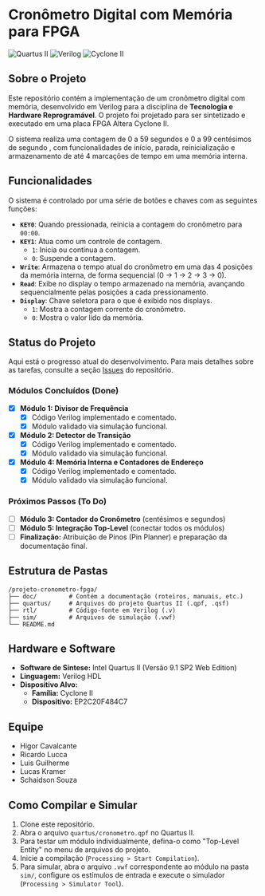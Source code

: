 # Cronômetro Digital com Memória para FPGA

![Quartus II](https://img.shields.io/badge/Quartus%20II-9.1-blue?style=for-the-badge&logo=intel)
![Verilog](https://img.shields.io/badge/Language-Verilog-green?style=for-the-badge)
![Cyclone II](https://img.shields.io/badge/FPGA-Cyclone%20II-orange?style=for-the-badge)

## Sobre o Projeto


Este repositório contém a implementação de um cronômetro digital com memória, desenvolvido em Verilog para a disciplina de **Tecnologia e Hardware Reprogramável**. O projeto foi projetado para ser sintetizado e executado em uma placa FPGA Altera Cyclone II.

O sistema realiza uma contagem de 0 a 59 segundos e 0 a 99 centésimos de segundo , com funcionalidades de início, parada, reinicialização e armazenamento de até 4 marcações de tempo em uma memória interna.

## Funcionalidades

O sistema é controlado por uma série de botões e chaves com as seguintes funções:

  * **`KEY0`**: Quando pressionada, reinicia a contagem do cronômetro para `00:00`.
  * **`KEY1`**: Atua como um controle de contagem.
      * `1`: Inicia ou continua a contagem.
      * `0`: Suspende a contagem.
  * **`Write`**: Armazena o tempo atual do cronômetro em uma das 4 posições da memória interna, de forma sequencial (0 -\> 1 -\> 2 -\> 3 -\> 0).
  * **`Read`**: Exibe no display o tempo armazenado na memória, avançando sequencialmente pelas posições a cada pressionamento.
  * **`Display`**: Chave seletora para o que é exibido nos displays.
      * `1`: Mostra a contagem corrente do cronômetro.
      * `0`: Mostra o valor lido da memória.

## Status do Projeto

Aqui está o progresso atual do desenvolvimento. Para mais detalhes sobre as tarefas, consulte a seção [Issues](https://github.com/WigoWigo10/projeto-cronometro-fpga/issues) do repositório.

### Módulos Concluídos (Done)

- [x] **Módulo 1: Divisor de Frequência**
    - [x] Código Verilog implementado e comentado.
    - [x] Módulo validado via simulação funcional.
- [x] **Módulo 2: Detector de Transição**
    - [x] Código Verilog implementado e comentado.
    - [x] Módulo validado via simulação funcional.
- [x] **Módulo 4: Memória Interna e Contadores de Endereço**
    - [x] Código Verilog implementado e comentado.
    - [x] Módulo validado via simulação funcional.

### Próximos Passos (To Do)

- [ ] **Módulo 3: Contador do Cronômetro** (centésimos e segundos)
- [ ] **Módulo 5: Integração Top-Level** (conectar todos os módulos)
- [ ] **Finalização:** Atribuição de Pinos (Pin Planner) e preparação da documentação final.

## Estrutura de Pastas

```
/projeto-cronometro-fpga/
├── doc/         # Contém a documentação (roteiros, manuais, etc.)
├── quartus/     # Arquivos do projeto Quartus II (.qpf, .qsf)
├── rtl/         # Código-fonte em Verilog (.v)
├── sim/         # Arquivos de simulação (.vwf)
└── README.md
```

## Hardware e Software

  * **Software de Síntese:** Intel Quartus II (Versão 9.1 SP2 Web Edition)
  * **Linguagem:** Verilog HDL
  * **Dispositivo Alvo:**
      * **Família:** Cyclone II
      * **Dispositivo:** EP2C20F484C7

## Equipe

  * Higor Cavalcante
  * Ricardo Lucca
  * Luis Guilherme
  * Lucas Kramer
  * Schaidson Souza

## Como Compilar e Simular

1.  Clone este repositório.
2.  Abra o arquivo `quartus/cronometro.qpf` no Quartus II.
3.  Para testar um módulo individualmente, defina-o como "Top-Level Entity" no menu de arquivos do projeto.
4.  Inicie a compilação (`Processing > Start Compilation`).
5.  Para simular, abra o arquivo `.vwf` correspondente ao módulo na pasta `sim/`, configure os estímulos de entrada e execute o simulador (`Processing > Simulator Tool`).